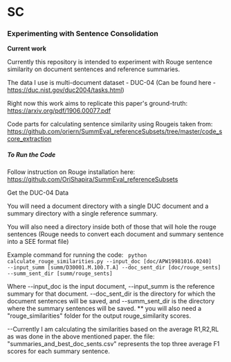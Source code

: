 # SC

### Experimenting with Sentence Consolidation


**Current work**

Currently this repository is intended to experiment with Rouge sentence similarity on document sentences and reference summaries.

The data I use is multi-document dataset - DUC-04
(Can be found here - https://duc.nist.gov/duc2004/tasks.html)

Right now this work aims to replicate this paper's ground-truth:
https://arxiv.org/pdf/1906.00077.pdf

Code parts for calculating sentence similarity using Rougeis taken from: https://github.com/oriern/SummEval_referenceSubsets/tree/master/code_score_extraction

##### To Run the Code

Follow instruction on Rouge installation here:
https://github.com/OriShapira/SummEval_referenceSubsets

Get the DUC-04 Data

You will need a document directory with a single DUC document
and a summary directory with a single reference summary.

You will also need a directory inside both of those that will hole the rouge sentences
(Rouge needs to convert each document and summary sentence into a SEE format file)

Example command for running the code:
<code> python calculate_rouge_similarities.py --input_doc [doc/APW19981016.0240] --input_summ [summ/D30001.M.100.T.A] --doc_sent_dir [doc/rouge_sents] --summ_sent_dir [summ/rouge_sents] </code>


Where --input_doc is the input document, --input_summ is the reference summary for that document.
--doc_sent_dir is the directory for which the document sentences will be saved, and --summ_sent_dir is the directory where the summary sentences will be saved.
 ** you will also need a "rouge_similarities" folder for the output rouge_similarity scores.
 
 
 --Currently I am calculating the similarities based on the average R1,R2,RL as was done in the above mentioned paper.
 the file: "summaries_and_best_doc_sents.csv" represents the top three average F1 scores for each summary sentence.
 